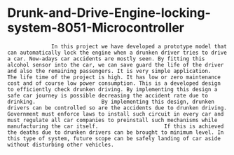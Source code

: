 # Drunk-and-Drive-Engine-locking-system-8051-Microcontroller
                  In this project we have developed a prototype model that can automatically lock the engine when a drunken driver tries to drive a car. Now-adays car accidents are mostly seen. By fitting this alcohol sensor into the car, we can save guard the life of the driver and also the remaining passengers. It is very simple application.                     The life time of the project is high. It has low or zero maintenance cost and of course low power consumption. This is a developed design to efficiently check drunken driving. By implementing this design a safe car journey is possible decreasing the accident rate due to drinking.                     By implementing this design, drunken drivers can be controlled so are the accidents due to drunken driving. Government must enforce laws to install such circuit in every car and must regulate all car companies to preinstall such mechanisms while manufacturing the car itself.                     If this is achieved the deaths due to drunken drivers can be brought to minimum level. In this type of system, future scope can be safely landing of car aside without disturbing other vehicles.   

